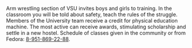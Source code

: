 Arm wrestling section of VSU invites boys and girls to training. In the classroom you will be told about safety, teach the rules of the struggle. Members of the University team receive a credit for physical education machine. The most active can receive awards, stimulating scholarship and settle in a new hostel. Schedule of classes given in the community or from Fedora: [8-951-869-22-88](tel:+79518692288).